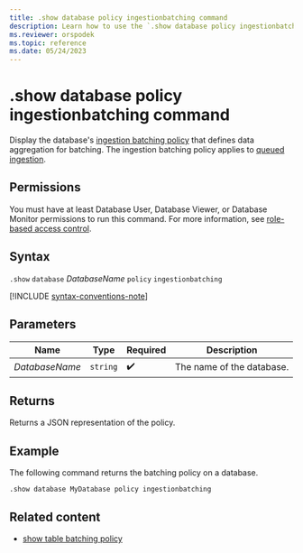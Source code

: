 ```yaml
---
title: .show database policy ingestionbatching command
description: Learn how to use the `.show database policy ingestionbatching` command to show the database's ingestion batching policy.
ms.reviewer: orspodek
ms.topic: reference
ms.date: 05/24/2023
---
```

# .show database policy ingestionbatching command

Display the database's [ingestion batching policy](batching-policy.md) that defines data aggregation for batching. The ingestion batching policy applies to [queued ingestion](../../ingest-data-overview.md#continuous-data-ingestion).

## Permissions

You must have at least Database User, Database Viewer, or Database Monitor permissions to run this command. For more information, see [role-based access control](access-control/role-based-access-control.md).

## Syntax

`.show` `database` *DatabaseName* `policy` `ingestionbatching`

[!INCLUDE [syntax-conventions-note](../includes/syntax-conventions-note.md)]

## Parameters

|Name|Type|Required|Description|
|--|--|--|--|
|*DatabaseName*| `string` | :heavy_check_mark:|The name of the database.|

## Returns

Returns a JSON representation of the policy.

## Example

The following command returns the batching policy on a database.

```kusto
.show database MyDatabase policy ingestionbatching
```

## Related content

* [show table batching policy](show-table-ingestion-batching-policy.md)
